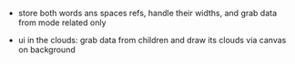 - store both words ans spaces refs, handle their widths, and grab data from mode related only

- ui in the clouds: grab data from children and draw its clouds via canvas on background 